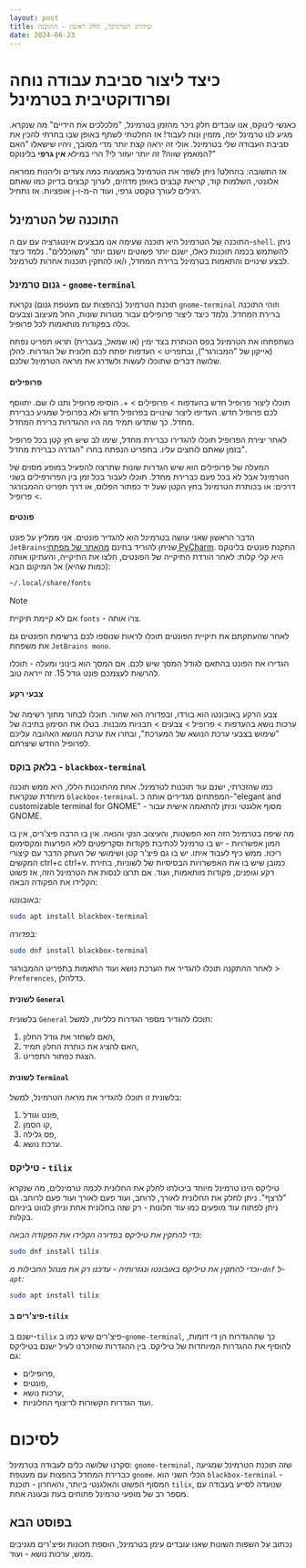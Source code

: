 ```yaml
---
layout: post
title: שידרוג הטרמינל, חלק ראשון - התוכנה
date: 2024-06-23
---
```


# כיצד ליצור סביבת עבודה נוחה ופרודוקטיבית בטרמינל
כאנשי לינוקס, אנו עובדים חלק ניכר מהזמן בטרמינל, "מלכלכים את הידיים" מה שנקרא. מגיע לנו טרמינל יפה, מזמין ונוח לעבוד! אז החלטתי לשתף באופן שבו בחרתי להכין את סביבת העבודה שלי בטרמינל. אולי זה יראה קצת יותר מדי מסובך, ויהיו שישאלו "האם המאמץ שווה? זה יותר יעזור לי? הרי במילא **אין גרפי** בלינוקס?"

אז התשובה: בהחלט! ניתן לשפר את הטרמינל באמצעות כמה צעדים וליהנות ממראה אלגנטי, השלמות קוד, קריאת קבצים באופן מדהים, לערוך קבצים בדיוק כמו שאתם רגילים לעורך טקסט גרפי, ועוד ה-מ-ו-ן אופציות. אז נתחיל.

## התוכנה של הטרמינל
התוכנה של הטרמינל היא תוכנה שעימה אנו מבצעים אינטגרציה עם עם ה-`shell`.  ניתן להשתמש בכמה תוכנות כאלו, ישנם יותר פשוטים וישנם יותר "משוכללים". נלמד כיצד לבצע שינויים והתאמות בטרמינל ברירת המחדל, ו/או להתקין תוכנות אחרות לטרמינל.

### גנום טרמינל - `gnome-terminal`
תוכנת הטרמינל (בהפצות עם מעטפת גנום) נקראת `gnome-terminal` וזוהי התוכנה ברירת המחדל. נלמד כיצד ליצור פרופילים עבור מטרות שונות, החל מעיצוב וצבעים וכלה בפקודות מותאמות לכל פרופיל.

כשתפתחו את הטרמינל בפס הכותרת בצד ימין (או שמאל, בעברית) תראו תפריט נפתח (אייקון של "המבורגר"), ובתפריט > העדפות יפתח לכם חלונית של הגדרות. להלן שלושה דברים שתוכלו לעשות ולשדרג את מראה הטרמינל שלכם.

#### פרופילים
תוכלו ליצור פרופיל חדש בהעדפות > פרופילים > +.  הוסיפו פרופיל ותנו לו שם. יתווסף לכם פרופיל חדש. העדיפו ליצור שינויים בפרופיל חדש ולא בפרופיל שמגיע כברירת מחדל. כך שתדעו תמיד מה היו ההגדרות ברירת המחדל.

לאחר יצירת הפרופיל תוכלו להגדירו כברירת מחדל, שימו לב שיש חץ קטן בכל פרופיל בזמן שאתם לוחצים עליו. בתפריט הנפתח בחרו "הגדרה כברירת מחדל".

המעלה של פרופילים הוא שיש הגדרות שונות שתרצה להפעיל במופע מסוים של הטרמינל אבל לא בכל פעם כברירת מחדל. תוכלו לעבור בכל זמן בין הפרורפילים בשני דרכים: או בכותרת הטרמינל בחץ הקטן שעל יד כפתור הפלוס, או דרך תפריט ההמבורגר > פרופיל.

#### פונטים
הדבר הראשון שאני עושה בטרמינל הוא להגדיר פונטים. אני ממליץ על פונט `JetBrains`שניתן להוריד בחינם [מהאתר של מפתחי PyCharm](https://www.jetbrains.com/lp/mono/). התקנת פונטים בלינוקס היא קלי קלות: לאחר הורדת התיקייה של הפונטים, חלצו את התיקייה, והעתיקו אותה (כמות שהיא) אל המיקום הבא:

```sh
~/.local/share/fonts
```

>[!NOTE]
>
>אם לא קיימת תיקיית `fonts` - צרו אותה.

לאחר שהעתקתם את תיקיית הפונטים תוכלו לראות שנוספו לכם ברשימת הפונטים גם את משפחת `JetBrains mono`.

הגדירו את הפונט בהתאם לגודל המסך שיש לכם. אם המסך הוא בינוני ומעלה - תוכלו להרשות לעצמכם פונט גודל 15. זה ייראה טוב.

#### צבעי רקע
צבע הרקע באובונטו הוא בורדו, ובפדורה הוא שחור. תוכלו לבחור מתוך רשימה של ערכות נושא בהעדפות > פרופיל > צבעים > תבניות מובנות. בטלו את הסימון בתיבה של "שימוש בצבעי ערכת הנושא של המערכת", ובחרו את ערכת הנושא האהובה עליכם לפרופיל החדש שיצרתם.

### בלאק בוקס - `blackbox-terminal`
כמו שהזכרתי, ישנם עוד תוכנות לטרמינל. אחת מהתוכנות הללו, היא ממש תוכנה מיוחדת שנקראת `blackbox-terminal`. המפתחים מגדירים אותה כ-"elegant and customizable terminal for GNOME" - מסוף אלגנטי וניתן להתאמה אישית עבור GNOME. 

מה שיפה בטרמינל הזה הוא הפשטות, והעיצוב הנקי והנאה. אין בו הרבה פיצ'רים, אין בו המון אפשרויות - יש בו טרמינל לכתיבת פקודות וסקריפטים ללא הפרעות ומקסימום ריכוז. ממש כיף לעבוד איתו. יש בו גם פיצ'ר קטן ושימושי של העתק הדבר עם קיצורי המקשים ctrl+c ctrl+v. כמובן שיש בו את האפשרויות הבסיסיות של לשוניות, בחירת רקע וגופנים, פקודות מותאמות, ועוד. אם תרצו לנסות את הטרמינל הזה, אז פשוט הקלידו את הפקודה הבאה:

*באובונטו:*

```sh
sudo apt install blackbox-terminal
```

*בפדורה:*

```sh
sudo dnf install blackbox-terminal
```

לאחר ההתקנה תוכלו להגדיר את הערכת נושא ועוד התאמות בתפריט ההמבורגר > `Preferences`, כדלהלן.

#### לשונית `General`
בלשונית `General` תוכלו להגדיר מספר הגדרות כלליות, למשל:

1. האם לשחזר את גודל החלון,
2. האם להציג את כותרת החלון תמיד,
3. הצגת כפתור התפריט.

#### לשונית `Terminal`

בלשונית זו תוכלו להגדיר את מראה הטרמינל, למשל:

1. פונט וגודל,
2. קו הסמן,
3. פס גלילה,
4. ערכת נושא.

### טיליקס - `tilix`
טיליקס הינו טרמינל מיוחד ביכולתו לחלק את החלונית לכמה טרמינלים, מה שנקרא "לרצף". ניתן לחלק את החלונית לאורך, לרוחב, ועוד פעם לאורך ועוד פעם לרוחב. גם ניתן לפתוח עוד מופעים כמו עוד חלונות - רק שזה בחלונית אחת וניתן לנווט ביניהם בקלות.

*כדי להתקין את טיליקס בפדורה הקלידו את הפקודה הבאה:*

```bash
sudo dnf install tilix
```

*וכדי להתקין את טיליקס באובונטו ונגזרותיה - עדכנו רק את מנהל החבילות מ-`dnf` ל-`apt`:*

```bash
sudo apt install tilix
```

#### פיצ'רים ב-`tilix`
ישנם ב-`tilix` פיצ'רים שיש כמו ב-`gnome-terminal`, כך שההגדרות הן די דומות, להוסיף את ההגדרות המיוחדות של טיליקס. בין ההגדרות שהזכרנו לעיל ישנם בטיליקס גם:

- פרופילים,
- פונטים,
- ערכות נושא,
- ועוד הגדרות הקשורות לריצוף החלוניות.
   
# לסיכום
סקרנו שלושה כלים לעבודה בטרמינל: `gnome-terminal`, שזה תוכנת הטרמינל שמגיעה כברירת המחדל בהפצות עם מעטפת `gnome`. הכלי השני הוא `blackbox-terminal` - המסוף הפשוט והאלגנטי ביותר, והאחרון - תוכנת `tilix`, שנועדה לסייע בעבודה עם מספר רב של מופעי טרמינל פתוחים בעת ובעונה אחת.

## בפוסט הבא
נכתוב על השפות השונות שאנו עובדים עימן בטרמינל, הוספת תכונות ופיצ'רים מגניבים ממש, ערכות נושא - ועוד.
